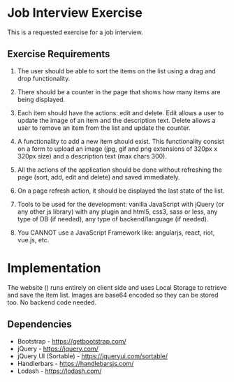 # Job Interview Exercise
This is a requested exercise for a job interview.

## Exercise Requirements
1. The user should be able to sort the items on the list using a drag and drop functionality.

2. There should be a counter in the page that shows how many items are being displayed.

3. Each item should have the actions: edit and delete. Edit allows a user to update the image of an item and the description text. Delete allows a user to remove an item from the list and update the counter.

4. A functionality to add a new item should exist. This functionality consist on a form to upload an image (jpg, gif and png extensions of 320px x 320px size) and a description text (max chars 300).

5. All the actions of the application should be done without refreshing the page (sort, add, edit and delete) and saved immediately.

6. On a page refresh action, it should be displayed the last state of the list.

7. Tools to be used for the development: vanilla JavaScript with jQuery (or any other js library) with any plugin and html5, css3, sass or less, any type of DB (if needed), any type of backend/language (if needed).

8. You CANNOT use a JavaScript Framework like: angularjs, react, riot, vue.js, etc.


# Implementation

The website () runs entirely on client side and uses Local Storage to retrieve and save the item list. Images are base64 encoded so they can be stored too. No backend code needed.

## Dependencies

- Bootstrap - https://getbootstrap.com/
- jQuery - https://jquery.com/
- jQuery UI (Sortable) - https://jqueryui.com/sortable/
- Handlerbars - https://handlebarsjs.com/
- Lodash - https://lodash.com/